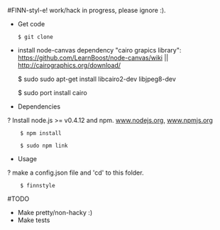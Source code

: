 #FINN-styl-e! work/hack in progress, please ignore :).
  
  - Get code

  
        $ git clone
  
  
  -  install node-canvas dependency "cairo grapics library": https://github.com/LearnBoost/node-canvas/wiki || http://cairographics.org/download/ 
  

        $ sudo sudo apt-get install libcairo2-dev libjpeg8-dev
  
        $ sudo port install cairo


  - Dependencies
  
  ? Install node.js >= v0.4.12 and npm. www.nodejs.org, www.npmjs.org
  

        $ npm install
  
        $ sudo npm link
  
  - Usage
  
  ? make a config.json file and 'cd' to this folder.
  

        $ finnstyle
  
  
#TODO
  - Make pretty/non-hacky :)
  - Make tests